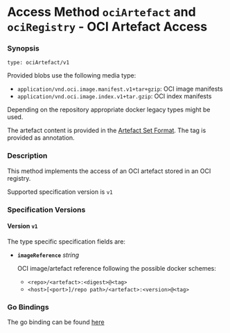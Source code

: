 
# Access Method `ociArtefact` and `ociRegistry` - OCI Artefact Access


### Synopsis

```
type: ociArtefact/v1
```

Provided blobs use the following media type:

- `application/vnd.oci.image.manifest.v1+tar+gzip`: OCI image manifests
- `application/vnd.oci.image.index.v1+tar.gzip`: OCI index manifests

Depending on the repository appropriate docker legacy types might be used.

The artefact content is provided in the [Artefact Set Format](../../../oci/repositories/ctf/README.md#artefact-set-archive-format).
The tag is provided as annotation.

### Description

This method implements the access of an OCI artefact stored in an OCI registry.

Supported specification version is `v1`



### Specification Versions

#### Version `v1`

The type specific specification fields are:

- **`imageReference`** *string*

  OCI image/artefact reference following the possible docker schemes:
  - `<repo>/<artefact>:<digest>@<tag>`
  - `<host>[<port>]/repo path>/<artefact>:<version>@<tag>`

### Go Bindings

The go binding can be found [here](method.go)
